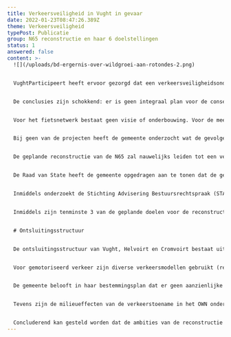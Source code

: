 ```yaml
---
title: Verkeersveiligheid in Vught in gevaar
date: 2022-01-23T08:47:26.389Z
theme: Verkeersveiligheid
typePost: Publicatie
group: N65 reconstructie en haar 6 doelstellingen
status: 1
answered: false
content: >-
  ![](/uploads/bd-ergernis-over-wildgroei-aan-rotondes-2.png)


  VughtParticipeert heeft ervoor gezorgd dat een verkeersveiligheidsonderzoek uitgevoerd is voor Vught, Helvoirt en Cromvoirt. Hierbij zijn zowel de gevolgen van het project voor de reconstructie van de N65 als die van het Programma Hoogfrequent Spoor (PHS) onderzocht. 


  De conclusies zijn schokkend: er is geen integraal plan voor de consequenties voor de verkeersveiligheid op het Onderliggende WegenNet (OWN), niet voor tijdens de bouwfase en ook niet voor de situatie daarna.


  Voor het fietsnetwerk bestaat geen visie of onderbouwing. Voor de meest kwetsbare verkeersdeelnemers, de fietsers, zijn geen intensiteiten bekend. Waar in de plannen naar fietsers wordt gekeken, worden aannames gebruikt. Zelfs beschikbare bronnen als STRAVA zijn niet gebruikt als onderbouwing.


  Bij geen van de projecten heeft de gemeente onderzocht wat de gevolgen zijn voor de verkeersveiligheid, laat staan een bewijs geleverd dat de verkeersveiligheid na de reconstructie N65 verbetert. Het is zelfs zonneklaar dat de nu al problematische situatie op een groot aantal wegen van het OWN ernstig zal verslechteren.


  De geplande reconstructie van de N65 zal nauwelijks leiden tot een verbeterde situatie op de N65 en zal zeker leiden tot een aanzienlijke toename van het verkeer in de bebouwde kommen. De conclusie luidt dan ook: het onderliggend wegennet van de gemeente Vught is niet geschikt voor het veilig afwikkelen van het verkeer. 


  De Raad van State heeft de gemeente opgedragen aan te tonen dat de gevolgen van de reconstructie niet ‘in betekenende mate’ zullen zijn. Het onderzoek toont aan dat de toename in meer dan ‘betekenende mate’ zal zijn, zowel wat betreft verkeersaantallen als overlast door geluid en luchtvervuiling. 


  Inmiddels onderzoekt de Stichting Advisering Bestuursrechtspraak (STAB), in opdracht van de RvS, de gevolgen voor de verkeersveiligheid. Daarbij wordt in gesprekken met diverse bewonersgroepen gebruik gemaakt van de conclusies van dit verkeersveiligheidsonderzoek.


  Inmiddels zijn tenminste 3 van de geplande doelen voor de reconstructie N65, verbeterde verkeersveiligheid, minder geluidshinder en minder luchtvervuiling, niet meer haalbaar. Bij de overige 3 doelstellingen, betere oversteekbaarheid, doorstroming N65 en duurzaamheid, zijn in eerdere onderzoeksrapporten al grote vraagtekens gezet.


  # Ontsluitingsstructuur


  De ontsluitingsstructuur van Vught, Helvoirt en Cromvoirt bestaat uit wegen, die weliswaar de categorie gebiedsontsluitingsweg (GOW) toegedeeld hebben gekregen, maar die daar niet aan voldoen. Toch worden op basis van de categorie GOW kenmerken aan de wegen toegeschreven waardoor doorstroming  en veiligheid van die wegen overschat wordt.


  Voor gemotoriseerd verkeer zijn diverse verkeersmodellen gebruikt (regionale en nationale statische modellen en microscopische modellen). Het gevolg van deze aanpak is een niet consistente set van gegevens, die voor bepaalde locaties verschillende intensiteiten laten zien. Een specificatie van de verdeling tussen verschillende voertuigsoorten ontbreekt, terwijl het aandeel vrachtverkeer wezenlijk is voor veiligheid en uitstoot.


  De gemeente belooft in haar bestemmingsplan dat er geen aanzienlijke toename van de intensiteiten zal zijn en dat het wegennetwerk, met wat kleine aanpassingen, geschikt zal zijn om de toename te verwerken. Deze inzichten zijn aantoonbaar onjuist.


  Tevens zijn de milieueffecten van de verkeerstoename in het OWN onderzocht en of deze binnen de norm van niet ‘In Betekenende Mate’ blijven. Het blijkt dat een deel van de straten in Vught echter wel degelijk ‘In Betekenende Mate’ extra worden belast.


  Concluderend kan gesteld worden dat de ambities van de reconstructie N65 niet gehaald gaan worden en de onderbouwing op meerdere onderdelen onjuist en/of incompleet is. Het OWN van Vught (en Helvoirt en Cromvoirt) is niet in staat om de gevolgen van de projecten op te vangen binnen de normen die gelden voor verkeersveiligheid en milieu-effecten.
---
```


